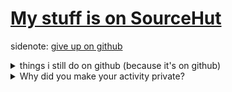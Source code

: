 # **[My stuff is on SourceHut](https://sr.ht/~jacksonchen666/)**

sidenote: [give up on github](https://sfconservancy.org/GiveUpGitHub/)

<details><summary>things i still do on github (because it's on github)</summary>

- [synadm](https://github.com/JOJ0/synadm)
- complaining about the lack of licenses in a project on github ([example](https://github.com/mastodon/joinmastodon/issues/323))
- file bugs and issues ([example](https://github.com/hifi/heisenbridge/issues/249))
- [updating homebrew](https://github.com/Homebrew/homebrew-cask/pull/142319)

</details>

<details><summary>Why did you make your activity private?</summary>

Because frankly, who cares? If you're here to write code, looking at
profiles for maybe some dopamine hits (or self-comparison and realizing
you're inferior in amounts of activity to [some random human who uses
computer and internet][nekopsykose]) is not going to achieve any code
writing. The code doesn't write itself, it has to be written (even with AI,
which [has it's own issues][aiissue]).

[nekopsykose]:https://github.com/nekopsykose

[aiissue]:https://drewdevault.com/2022/06/23/Copilot-GPL-washing.html

</details>
